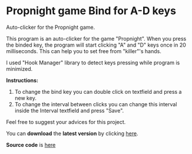 # Propnight game Bind for A-D keys
Auto-clicker for the Propnight game.

This program is an auto-clicker for the game "Propnight".
When you press the binded key, the program will start clicking "A" and "D" keys once in 20 milliseconds. This can help you to set free from "killer"'s hands.

I used "Hook Manager" library to detect keys pressing while program is minimized.

**Instructions:**
1. To change the bind key you can double click on textfield and press a new key.
2. To change the interval between clicks you can change this interval inside the Interval textfield and press "Save".


Feel free to suggest your advices for this project.

You can **download** the **latest version** by clicking [here](https://github.com/SantiVlad/Propnight-AD-Bind/releases/download/latest/PropNightADBind_Release.1.1.exe).

**Source code** is [here](https://github.com/SantiVlad/Propnight-AD-Bind/archive/refs/tags/latest.zip)
